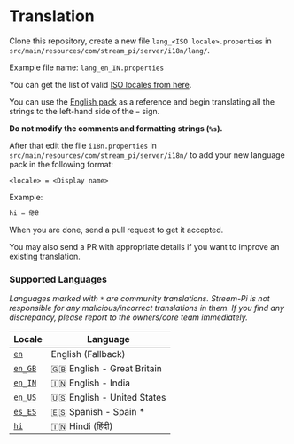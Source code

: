 # Translation

Clone this repository, create a new file `lang_<ISO locale>.properties` in `src/main/resources/com/stream_pi/server/i18n/lang/`. 

Example file name: `lang_en_IN.properties`

You can get the list of valid [ISO locales from here](https://docs.oracle.com/cd/E13214_01/wli/docs92/xref/xqisocodes.html).

You can use the [English pack][fallback-locale] as a reference and begin translating all the strings to the left-hand side of the `=` sign.

**Do not modify the comments and formatting strings (`%s`).**

After that edit the file `i18n.properties` in `src/main/resources/com/stream_pi/server/i18n/` to add your new language pack in the following format:

`<locale> = <Display name>`

Example:

```
hi = हिंदी
```

When you are done, send a pull request to get it accepted.

You may also send a PR with appropriate details if you want to improve an existing translation.


### Supported Languages

*Languages marked with `*` are community translations. Stream-Pi is not responsible for any malicious/incorrect translations in them. If you find any discrepancy, please report to the owners/core team immediately.*

| Locale                    | Language |
| ------------------------- | ----------- |
| [`en`][fallback-locale]   | English (Fallback)           |
| [`en_GB`][en_GB]          | 🇬🇧 English - Great Britain  |
| [`en_IN`][en_IN]          | 🇮🇳 English - India         |
| [`en_US`][en_US]          | 🇺🇸 English - United States         |
| [`es_ES`][es_ES]          | 🇪🇸 Spanish - Spain  *      |
| [`hi`][hi]                | 🇮🇳 Hindi (हिंदी)             |



[fallback-locale]: https://github.com/stream-pi/server/blob/master/src/main/resources/com/stream_pi/server/i18n/lang_en.properties
[en_GB]: https://github.com/stream-pi/server/blob/master/src/main/resources/com/stream_pi/server/i18n/lang_en_GB.properties
[en_IN]: https://github.com/stream-pi/server/blob/master/src/main/resources/com/stream_pi/server/i18n/lang_en_IN.properties
[en_US]: https://github.com/stream-pi/server/blob/master/src/main/resources/com/stream_pi/server/i18n/lang_en_US.properties
[es_ES]: https://github.com/stream-pi/server/blob/master/src/main/resources/com/stream_pi/server/i18n/lang_es_ES.properties
[hi]: https://github.com/stream-pi/server/blob/master/src/main/resources/com/stream_pi/server/i18n/lang_hi.properties